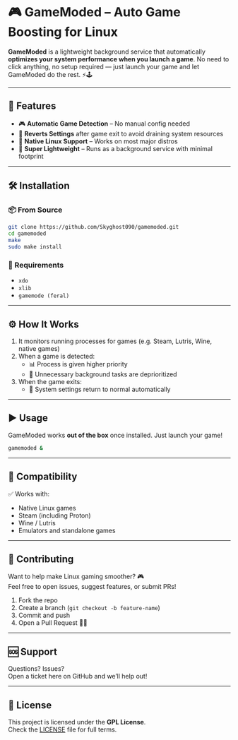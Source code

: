 # 🎮 GameModed – Auto Game Boosting for Linux

**GameModed** is a lightweight background service that automatically **optimizes your system performance when you launch a game**. No need to click anything, no setup required — just launch your game and let GameModed do the rest. ⚡🕹️

---

## 🔧 Features

- 🎮 **Automatic Game Detection** – No manual config needed  
- 🔄 **Reverts Settings** after game exit to avoid draining system resources  
- 🐧 **Native Linux Support** – Works on most major distros  
- 🧊 **Super Lightweight** – Runs as a background service with minimal footprint

---

## 🛠️ Installation

### 📦 From Source

```bash
git clone https://github.com/Skyghost090/gamemoded.git
cd gamemoded
make
sudo make install
```

### 🧰 Requirements

- `xdo`  
- `xlib`
- `gamemode (feral)`

---

## ⚙️ How It Works

1. It monitors running processes for games (e.g. Steam, Lutris, Wine, native games)  
2. When a game is detected:
   - 📊 Process is given higher priority
   - 🚫 Unnecessary background tasks are deprioritized  
3. When the game exits:
   - 🔄 System settings return to normal automatically

---

## ▶️ Usage

GameModed works **out of the box** once installed. Just launch your game!

```bash
gamemoded &
```  

---

## 🧪 Compatibility

✅ Works with:

- Native Linux games  
- Steam (including Proton)  
- Wine / Lutris  
- Emulators and standalone games 

---

## 🙌 Contributing

Want to help make Linux gaming smoother? 🎮  
Feel free to open issues, suggest features, or submit PRs!

1. Fork the repo  
2. Create a branch (`git checkout -b feature-name`)  
3. Commit and push  
4. Open a Pull Request 🧑‍💻

---

## 🆘 Support

Questions? Issues?  
Open a ticket here on GitHub and we’ll help out!

---

## 📜 License

This project is licensed under the **GPL License**.  
Check the [LICENSE](LICENSE) file for full terms.

